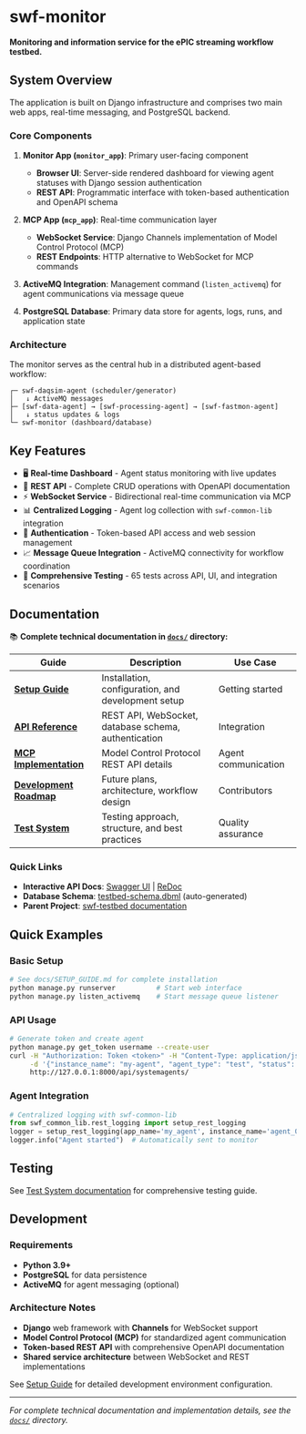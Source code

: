 # swf-monitor

**Monitoring and information service for the ePIC streaming workflow testbed.**

## System Overview

The application is built on Django infrastructure and comprises two main web apps, real-time messaging, and PostgreSQL backend.

### Core Components

1. **Monitor App (`monitor_app`)**: Primary user-facing component
   * **Browser UI**: Server-side rendered dashboard for viewing agent statuses with Django session authentication
   * **REST API**: Programmatic interface with token-based authentication and OpenAPI schema

2. **MCP App (`mcp_app`)**: Real-time communication layer
   * **WebSocket Service**: Django Channels implementation of Model Control Protocol (MCP)
   * **REST Endpoints**: HTTP alternative to WebSocket for MCP commands

3. **ActiveMQ Integration**: Management command (`listen_activemq`) for agent communications via message queue

4. **PostgreSQL Database**: Primary data store for agents, logs, runs, and application state

### Architecture

The monitor serves as the central hub in a distributed agent-based workflow:

```
┌─ swf-daqsim-agent (scheduler/generator)
│   ↓ ActiveMQ messages  
├─ [swf-data-agent] → [swf-processing-agent] → [swf-fastmon-agent]
│   ↓ status updates & logs
└─ swf-monitor (dashboard/database)
```

## Key Features

- 🖥️ **Real-time Dashboard** - Agent status monitoring with live updates
- 🔗 **REST API** - Complete CRUD operations with OpenAPI documentation  
- ⚡ **WebSocket Service** - Bidirectional real-time communication via MCP
- 📊 **Centralized Logging** - Agent log collection with `swf-common-lib` integration
- 🔐 **Authentication** - Token-based API access and web session management
- 📈 **Message Queue Integration** - ActiveMQ connectivity for workflow coordination
- 🧪 **Comprehensive Testing** - 65 tests across API, UI, and integration scenarios

## Documentation

📚 **Complete technical documentation in [`docs/`](docs/) directory:**

| Guide | Description | Use Case |
|-------|-------------|----------|
| **[Setup Guide](docs/SETUP_GUIDE.md)** | Installation, configuration, and development setup | Getting started |
| **[API Reference](docs/API_REFERENCE.md)** | REST API, WebSocket, database schema, authentication | Integration |
| **[MCP Implementation](docs/MCP_REST_IMPLEMENTATION.md)** | Model Control Protocol REST API details | Agent communication |
| **[Development Roadmap](docs/DEVELOPMENT_ROADMAP.md)** | Future plans, architecture, workflow design | Contributors |
| **[Test System](docs/TEST_SYSTEM.md)** | Testing approach, structure, and best practices | Quality assurance |

### Quick Links
- **Interactive API Docs**: [Swagger UI](http://127.0.0.1:8000/api/schema/swagger-ui/) | [ReDoc](http://127.0.0.1:8000/api/schema/redoc/)
- **Database Schema**: [testbed-schema.dbml](testbed-schema.dbml) (auto-generated)
- **Parent Project**: [swf-testbed documentation](../swf-testbed/README.md)

## Quick Examples

### Basic Setup
```bash
# See docs/SETUP_GUIDE.md for complete installation
python manage.py runserver          # Start web interface  
python manage.py listen_activemq    # Start message queue listener
```

### API Usage
```bash
# Generate token and create agent
python manage.py get_token username --create-user
curl -H "Authorization: Token <token>" -H "Content-Type: application/json" \
     -d '{"instance_name": "my-agent", "agent_type": "test", "status": "OK"}' \
     http://127.0.0.1:8000/api/systemagents/
```

### Agent Integration
```python
# Centralized logging with swf-common-lib
from swf_common_lib.rest_logging import setup_rest_logging
logger = setup_rest_logging(app_name='my_agent', instance_name='agent_001')
logger.info("Agent started")  # Automatically sent to monitor
```

## Testing

See [Test System documentation](docs/TEST_SYSTEM.md) for comprehensive testing guide.

## Development

### Requirements
- **Python 3.9+** 
- **PostgreSQL** for data persistence
- **ActiveMQ** for agent messaging (optional)

### Architecture Notes
- **Django** web framework with **Channels** for WebSocket support
- **Model Control Protocol (MCP)** for standardized agent communication
- **Token-based REST API** with comprehensive OpenAPI documentation
- **Shared service architecture** between WebSocket and REST implementations

See [Setup Guide](docs/SETUP_GUIDE.md) for detailed development environment configuration.

---

*For complete technical documentation and implementation details, see the [`docs/`](docs/) directory.*